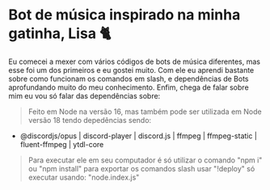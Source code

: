 # Bot de música inspirado na minha gatinha, Lisa 🐈

Eu comecei a mexer com vários códigos de bots de música diferentes, mas esse foi um dos primeiros e eu gostei muito. Com ele eu aprendi bastante sobre como funcionam os comandos em slash, e dependências de Bots aprofundando muito do meu conhecimento.
Enfim, chega de falar sobre mim eu vou só falar das dependências sobre:
> Feito em Node na versão 16, mas também pode ser utilizada em Node versão 18 tendo depedências sendo:
 * @discordjs/opus | discord-player | discord.js | ffmpeg | ffmpeg-static | fluent-ffmpeg | ytdl-core
>Para executar ele em seu computador é só utilizar o comando  "npm i" ou "npm install" para exportar os comandos slash usar "!deploy" só executar usando: "node.index.js"
